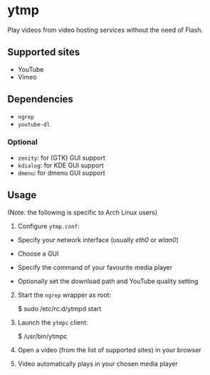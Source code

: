 ytmp
====

Play videos from video hosting services without the need of Flash.

Supported sites
---------------

* YouTube
* Vimeo

Dependencies
------------

* `ngrep`
* `youtube-dl`

### Optional

* `zenity`: for (GTK) GUI support
* `kdialog`: for KDE GUI support
* `dmenu`: for dmenu GUI support

Usage
-----

(Note: the following is specific to Arch Linux users)

1. Configure `ytmp.conf`:

* Specify your network interface (usually *eth0* or *wlan0*)
* Choose a GUI
* Specify the command of your favourite media player

* Optionally set the download path and YouTube quality setting

2. Start the `ngrep` wrapper as root:

    $ sudo /etc/rc.d/ytmpd start

3. Launch the `ytmpc` client:

    $ /usr/bin/ytmpc

4. Open a video (from the list of supported sites) in your browser

5. Video automatically plays in your chosen media player
